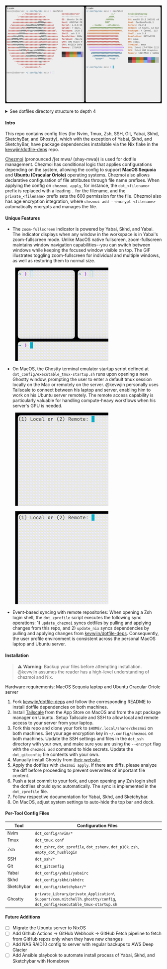 
![DotfileScreenshot2](docs/DotfileScreenshot2.png)

<details>
  <summary>See dotfiles directory structure to depth 4</summary>
  
```console

~/.local/share/chezmoi main ❯ tree . -L 4
.
├── LICENSE
├── README.md
├── dot_config
│   ├── executable_tmux-startup.sh
│   ├── nvim
│   │   ├── init.lua
│   │   └── lua
│   │       ├── config
│   │       ├── core
│   │       └── plugins
│   ├── sketchybar
│   │   ├── plugins
│   │   │   └── executable_fullscreen_indicator.sh
│   │   └── sketchybarrc
│   ├── skhd
│   │   └── skhdrc
│   └── yabai
│       └── executable_yabairc
├── dot_gitconfig
├── dot_p10k.zsh
├── dot_ssh
│   ├── encrypted_id_ed25519.pub.age
│   ├── encrypted_private_authorized_keys.age
│   ├── encrypted_private_id_ed25519.age
│   └── private_config.tmpl
├── dot_tmux.conf
├── dot_zprofile
├── dot_zshenv
├── dot_zshrc
├── empty_dot_hushlogin
└── private_Library
    └── private_Application Support
        └── com.mitchellh.ghostty
            └── config

16 directories, 25 files
```
</details>

#### Intro

This repo contains config files (for Nvim, Tmux, Zsh, SSH, Git, Yabai, Skhd, SketchyBar, and Ghostty), which with the exception of Yabai, Skhd, and SketchyBar, have package dependencies installable via the Nix flake in the [kevwjin/dotfile-deps](https://www.github.com/kevwjin/dotfile-deps) repo.

[Chezmoi](https://www.chezmoi.io/) (pronounced /ʃeɪ mwa/ (shay-mwa)) is used for dotfile management. Chezmoi has conditional logic that applies configurations depending on the system, allowing the config to support **MacOS Sequoia** and **Ubuntu (Oracular Oriole)** operating systems. Chezmoi also allows declarative configuration of file attributes through file name prefixes. When applying the config on `chezmoi apply`, for instance, the `dot_<filename>` prefix is replaced with a leading `.` for the filename, and the `private_<filename>` prefix sets the 600 permission for the file. Chezmoi also has age encryption integration, where `chezmoi add --encrypt <filename>` automatically encrypts and manages the file.

#### Unique Features
- The `zoom-fullscreen` indicator is powered by Yabai, Skhd, and Yabai. The indicator displays when any window in the workspace is in Yabai's zoom-fullscreen mode. Unlike MacOS native fullscreen, zoom-fullscreen maintains window navigation capabilities--you can switch between windows while keeping the focused window visible on top. The GIF illustrates toggling zoom-fullscreen for individual and multiple windows, as well as restoring them to normal size.

&nbsp;
&nbsp;&nbsp;&nbsp;&nbsp;&nbsp;&nbsp;<img src="docs/SketchybarDemo.gif" height="300">
&nbsp;

- On MacOS, the Ghostty terminal emulator startup script defined at `dot_config/executable_tmux-startup.sh` runs upon opening a new Ghostty window, prompting the user to enter a default tmux session locally on the Mac or remotely on the server. @kevwjin personally uses Tailscale to connect between his laptop and server, enabling him to work on his Ubuntu server remotely. The remote access capability is particularly valuable for handling compute-heavy workflows when his server's GPU is needed.

&nbsp;
&nbsp;&nbsp;&nbsp;&nbsp;&nbsp;&nbsp;<img src="docs/LocalTmuxDemo.gif" height="300">
&nbsp;

&nbsp;
&nbsp;&nbsp;&nbsp;&nbsp;&nbsp;&nbsp;<img src="docs/RemoteTmuxDemo.gif" height="300">
&nbsp;

- Event-based syncing with remote repositories: When opening a Zsh login shell, the `dot_zprofile` script executes the following sync operations: 1) `update_chezmoi` syncs dotfiles by pulling and applying changes from this repo, and 2) `update_nix` syncs dependencies by pulling and applying changes from [kevwjin/dotfile-deps](https://www.github.com/kevwjin/dotfile-deps). Consequently, the user profile environment is consistent across the personal MacOS laptop and Ubuntu server.

#### Installation

> :warning: **Warning:** Backup your files before attempting installation. @kevwjin assumes the reader has a high-level understanding of chezmoi and Nix.

Hardware requirements: MacOS Sequoia laptop and Ubuntu Oracular Oriole server

1. Fork [kevwjin/dotfile-deps](https://www.github.com/kevwjin/dotfile-deps) and follow the corresponding README to install dotfile dependencies on both machines.
2. Install [Tailscale](https://tailscale.com/) from the App Store on MacOS and from the apt package manager on Ubuntu. Setup Tailscale and SSH to allow local and remote access to your server from your laptop.
3. Fork this repo and clone your fork to `$HOME/.local/share/chezmoi` on both machines. Set your age encryption key in `~/.config/chezmoi` on both machines. Update the SSH settings and files in the `dot_ssh` directory with your own, and make sure you are using the `--encrypt` flag with the `chezmoi add` command to hide secrets. Update the `dot_gitconfig` file contents with your own.
4. Manually install Ghostty from [their website](https://ghostty.org/).
5. Apply the dotfiles with `chezmoi apply`. If there are diffs, please analyze the diff before proceeding to prevent overwrites of important file content.
6. Push a test commit to your fork, and upon opening any Zsh login shell the dotfiles should sync automatically. The sync is implemented in the `dot_zprofile` file.
7. Follow respective documentation for Yabai, Skhd, and Sketchybar.
8. On MacOS, adjust system settings to auto-hide the top bar and dock.

#### Per-Tool Config Files

| Tool | Configuration Files |
|------------|-------------------|
| Nvim | `dot_config/nvim/*` |
| Tmux | `dot_tmux.conf` |
| Zsh | `dot_zshrc`, `dot_zprofile`, `dot_zshenv`, `dot_p10k.zsh`, `empty_dot_hushlogin` |
| SSH | `dot_ssh/*` |
| Git | `dot_gitconfig` |
| Yabai | `dot_config/yabai/yabairc` |
| Skhd | `dot_config/skhd/skhdrc` |
| Sketchybar | `dot_config/sketchybar/*` |
| Ghostty | `private_Library/private_Application\ Support/com.mitchellh.ghostty/config`, `dot_config/executable_tmux-startup.sh` |

#### Future Additions
- [ ] Migrate the Ubuntu server to NixOS
- [ ] Add Github Actions -> GitHub Webhook -> GitHub Fetch pipeline to fetch from GitHub repos only when they have new changes
- [ ] Add NAS RAID10 config to server with regular backups to AWS Deep Glacier
- [ ] Add Ansible playbook to automate install process of Yabai, Skhd, and Sketchybar with Homebrew
